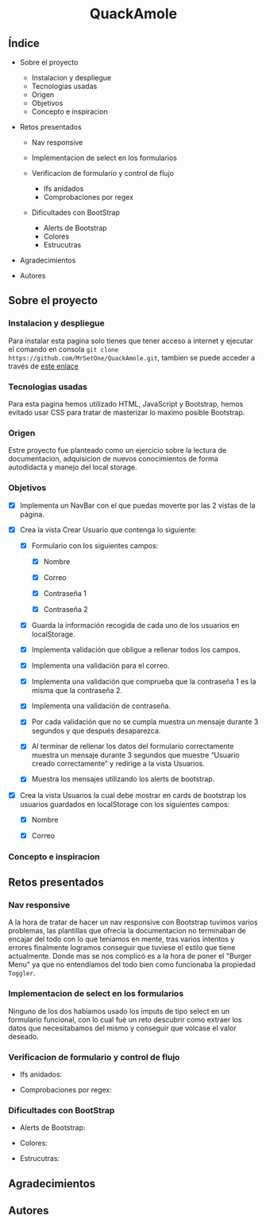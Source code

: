 # <center>QuackAmole</center>

## Índice

* Sobre el proyecto
    * Instalacion y despliegue
    * Tecnologias usadas
    * Origen
    * Objetivos
    * Concepto e inspiracion

* Retos presentados
    * Nav responsive
    * Implementacion de select en los formularios
    * Verificacion de formulario y control de flujo
        * Ifs anidados
        * Comprobaciones por regex
        
    * Dificultades con BootStrap
        * Alerts de Bootstrap <!-- Hay que añadir agradecimientos a German y Vanessa -->
        * Colores
        * Estrucutras
        <!-- Lo que se te ocurra -->
* Agradecimientos
* Autores

## Sobre el proyecto

### Instalacion y despliegue

Para instalar esta pagina solo tienes que tener acceso a internet y ejecutar el comando en consola `git clone https://github.com/MrSetOne/QuackAmole.git`, tambien se puede acceder a través de [este enlace](https://quackamole.netlify.app/)

### Tecnologias usadas

Para esta pagina hemos utilizado HTML, JavaScript y Bootstrap, hemos evitado usar CSS para tratar de masterizar lo maximo posible Bootstrap.

### Origen

Estre proyecto fue planteado como un ejercicio sobre la lectura de documentacion, adquisicion de nuevos conocimientos de forma autodidacta y manejo del local storage.

### Objetivos

- [X] Implementa un NavBar con el que puedas moverte por las 2 vistas de la página.

- [X] Crea la vista Crear Usuario que contenga lo siguiente:

    - [X] Formulario con los siguientes campos:

        - [X] Nombre

        - [X] Correo

        - [X] Contraseña 1
        
        - [X] Contraseña 2

    - [X] Guarda la información recogida de cada uno de los usuarios en localStorage.

    - [X] Implementa validación que obligue a rellenar todos los campos.

    - [X] Implementa una validación para el correo.

    - [X] Implementa una validación que comprueba que la contraseña 1 es la misma que la contraseña 2.
    
    - [X] Implementa una validación de contraseña.

    - [X] Por cada validación que no se cumpla muestra un mensaje durante 3 segundos y que después desaparezca.

    - [X] Al terminar de rellenar los datos del formulario correctamente muestra un mensaje durante 3 segundos que muestre “Usuario creado correctamente” y redirige a la vista Usuarios.

    - [X] Muestra los mensajes utilizando los alerts de bootstrap.

- [X] Crea la vista Usuarios la cual debe mostrar en cards de bootstrap los usuarios guardados en localStorage con los siguientes campos:

    - [X] Nombre

    - [X] Correo

### Concepto e inspiracion

## Retos presentados

### Nav responsive

A la hora de tratar de hacer un nav responsive con Bootstrap tuvimos varios problemas, las plantillas que ofrecia la documentacion no terminaban de encajar del todo con lo que teniamos en mente, tras varios intentos y errores finalmente logramos conseguir que tuviese el estilo que tiene actualmente. Donde mas se nos complicó es a la hora de poner el "Burger Menu" ya que no entendiamos del todo bien como funcionaba la propiedad `Toggler`.

### Implementacion de select en los formularios

Ninguno de los dos habiamos usado los imputs de tipo select en un formulario funcional, con lo cual fué un reto descubrir como extraer los datos que necesitabamos del mismo y conseguir que volcase el valor deseado.

### Verificacion de formulario y control de flujo
* Ifs anidados:

* Comprobaciones por regex:

### Dificultades con BootStrap
* Alerts de Bootstrap:
 <!-- Hay que añadir agradecimientos a German y Vanessa -->
* Colores:

* Estrucutras:
        <!-- Lo que se te ocurra -->

## Agradecimientos

## Autores

<!-- ## Nuesto

- [X] Select
 
- [X] Validacion de datos

- [X] Showme

- [X] Alerts de Bootstrap

- [X] Radio links nav

- [X] Testear sistema de contraseñas en NodeJs

### Extras

- [ ] Form inputs outline

- [ ] Marcado en rojo de campos vacíos -->
